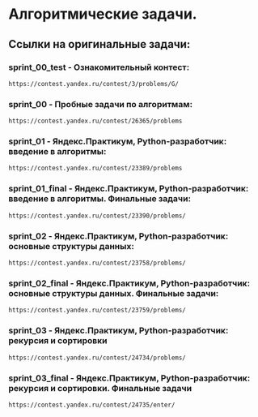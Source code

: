 # Алгоритмические задачи.

## Ссылки на оригинальные задачи:

### sprint_00_test - Ознакомительный контест:
`https://contest.yandex.ru/contest/3/problems/G/`


### sprint_00 - Пробные задачи по алгоритмам:
`https://contest.yandex.ru/contest/26365/problems`


### sprint_01 - Яндекс.Практикум, Python-разработчик: введение в алгоритмы:
`https://contest.yandex.ru/contest/23389/problems`


### sprint_01_final - Яндекс.Практикум, Python-разработчик: введение в алгоритмы. Финальные задачи:
`https://contest.yandex.ru/contest/23390/problems/`


### sprint_02 - Яндекс.Практикум, Python-разработчик: основные структуры данных:
`https://contest.yandex.ru/contest/23758/problems/`


### sprint_02_final - Яндекс.Практикум, Python-разработчик: основные структуры данных. Финальные задачи:
`https://contest.yandex.ru/contest/23759/problems/`


### sprint_03 - Яндекс.Практикум, Python-разработчик: рекурсия и сортировки
`https://contest.yandex.ru/contest/24734/problems/`

### sprint_03_final - Яндекс.Практикум, Python-разработчик: рекурсия и сортировки. Финальные задачи
`https://contest.yandex.ru/contest/24735/enter/`